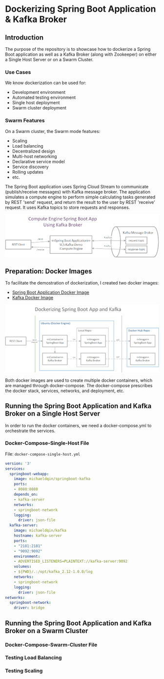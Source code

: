 # Dockerizing Spring Boot Application &amp; Kafka Broker

## Introduction
The purpose of the repository is to showcase how to dockerize a Spring Boot application as well as a Kafka Broker (along with Zookeeper) on either a Single Host Server or on a Swarm Cluster.

### Use Cases
We know dockerization can be used for:
- Development environment
- Automated testing environment
- Single host deployment
- Swarm cluster deployment

### Swarm Features
On a Swarm cluster, the Swarm mode features:
- Scaling
- Load balancing
- Decentralized design
- Multi-host networking
- Declarative service model
- Service discovery
- Rolling updates
- etc.

The Spring Boot application uses Spring Cloud Stream to communicate (publish/receive messages) with Kafka message broker. The application simulates a compute engine to perform simple calculating tasks generated by REST 'send' request, and return the result to the user by REST 'receive' request. It uses Kafka topics to store requests and responses.

![The Design Diagram](https://github.com/MikeQin/dockerizing-springboot-kafka/raw/master/images/Design.png)

## Preparation: Docker Images
To facilitate the demostration of dockerization, I created two docker images:
- [Spring Boot Application Docker Image](https://hub.docker.com/r/michaeldqin/springboot-kafka/)
- [Kafka Docker Image](https://hub.docker.com/r/michaeldqin/kafka/)

![Topology](https://github.com/MikeQin/dockerizing-springboot-kafka/raw/master/images/DockerizingAppKafka.png)

Both docker images are used to create multiple docker containers, which are managed through docker-compose. The docker-compose prescribes the docker stack, services, networks, and deployment, etc.

## Running the Spring Boot Application and Kafka Broker on a Single Host Server

In order to run the docker containers, we need a docker-compose.yml to orchestrate the services.

### Docker-Compose-Single-Host File

File: `docker-compose-single-host.yml`

```yaml
version: '3'
services:
  springboot-webapp:
    image: michaeldqin/springboot-kafka
    ports:
    - 8080:8080
    depends_on:
    - kafka-server
    networks:
    - springboot-network
    logging:
      driver: json-file
  kafka-server:
    image: michaeldqin/kafka
    hostname: kafka-server
    ports:
    - "2181:2181"
    - "9092:9092"
    environment:
    - ADVERTISED_LISTENERS=PLAINTEXT://kafka-server:9092    
    volumes:
    - ${PWD}/.:/opt/kafka_2.12-1.0.0/log
    networks:
    - springboot-network
    logging:
      driver: json-file
networks:
  springboot-network:
    driver: bridge
```

## Running the Spring Boot Application and Kafka Broker on a Swarm Cluster

### Docker-Compose-Swarm-Cluster File

### Testing Load Balancing

### Testing Scaling

